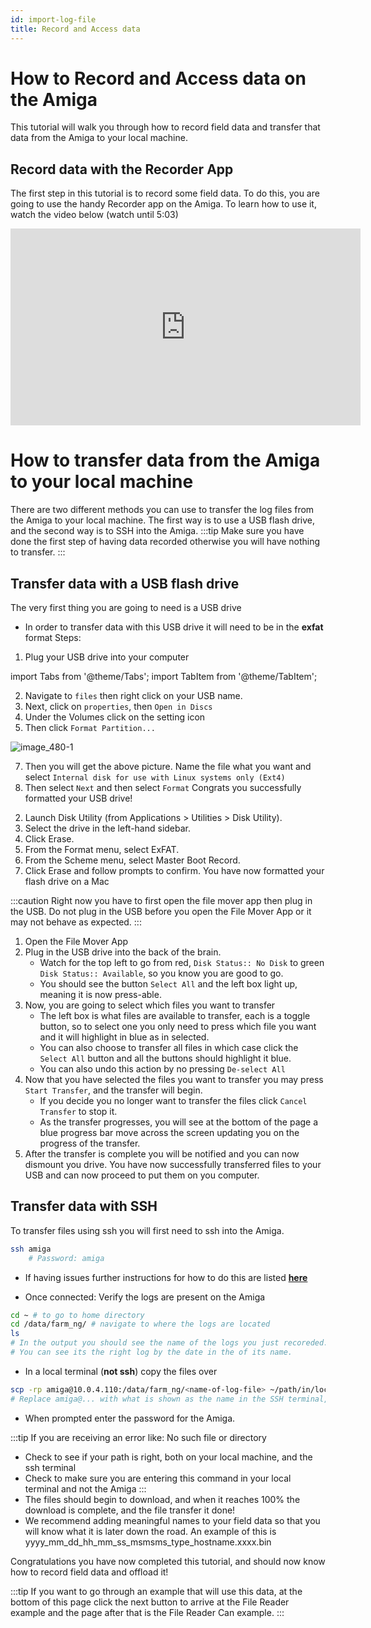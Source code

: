 ```yaml
---
id: import-log-file
title: Record and Access data
---
```


# How to Record and Access data on the Amiga
This tutorial will walk you through how to record field data and transfer that data from the Amiga to your local machine.
## Record data with the Recorder App
The first step in this tutorial is to record some field data. To do this, you are going to use the handy Recorder app on the Amiga. To learn how to use it, watch the video below (watch until 5:03)
<iframe width="560" height="315" src="https://www.youtube.com/embed/_p0I11p4QF4?start=169" title="YouTube video player" frameborder="0" allow="accelerometer; autoplay; clipboard-write; encrypted-media; gyroscope; picture-in-picture; web-share" allowfullscreen></iframe>

# How to transfer data from the Amiga to your local machine
There are two different methods you can use to transfer the log files from the Amiga to your local machine.
The first way is to use a USB flash drive, and the second way is to SSH into the Amiga.
:::tip
Make sure you have done the first step of having data recorded otherwise you will have nothing to transfer.
:::

## Transfer data with a USB flash drive
The very first thing you are going to need is a USB drive
- In order to transfer data with this USB drive it will need to be in the **exfat** format
Steps:
1. Plug your USB drive into your computer

import Tabs from '@theme/Tabs';
import TabItem from '@theme/TabItem';

<Tabs>
<TabItem value="linux" label="Linux" default>

2. Navigate to `files` then right click on your USB name.
3. Next, click on `properties`, then `Open in Discs`
4. Under the Volumes click on the setting icon
6. Then click `Format Partition...`

![image_480-1](https://user-images.githubusercontent.com/66448234/233509945-08e8ff77-83fc-4ef3-b51a-3cd39d6f8a17.png)

7. Then you will get the above picture. Name the file what you want and select
    `Internal disk for use with Linux systems only (Ext4)`
8. Then select `Next` and then select `Format`
Congrats you successfully formatted your USB drive!

</TabItem>
<TabItem value="macos" label="MacOs" default>

2. Launch Disk Utility (from Applications > Utilities > Disk Utility).
3. Select the drive in the left-hand sidebar.
4. Click Erase.
5. From the Format menu, select ExFAT.
6. From the Scheme menu, select Master Boot Record.
7. Click Erase and follow prompts to confirm.
You have now formatted your flash drive on a Mac

</TabItem>
</Tabs>


:::caution
Right now you have to first open the file mover app then plug in the USB. Do not plug in the USB before you open the File Mover App or it may not behave as expected.
:::

1. Open the File Mover App
2. Plug in the USB drive into the back of the brain.
    - Watch for the top left to go from red, `Disk Status:: No Disk` to green `Disk Status:: Available`, so you know you are good to go.
    - You should see the button `Select All` and the left box light up, meaning it is now press-able.
3. Now, you are going to select which files you want to transfer
    - The left box is what files are available to transfer, each is a toggle button, so to select one you only need to press which file you want and it will highlight in blue as in selected.
    - You can also choose to transfer all files in which case click the `Select All` button and all the buttons should highlight it blue.
    - You can also undo this action by no pressing `De-select All`
4. Now that you have selected the files you want to transfer you may press `Start Transfer`, and the transfer will begin.
    - If you decide you no longer want to transfer the files click `Cancel Transfer` to stop it.
    - As the transfer progresses, you will see at the bottom of the page a blue progress bar move across the screen updating you on the progress of the transfer.
5. After the transfer is complete you will be notified and you can now dismount you drive.
You have now successfully transferred files to your USB and can now proceed to put them on you computer.


## Transfer data with SSH
To transfer files using ssh you will first need to ssh into the Amiga.
```bash
ssh amiga
    # Password: amiga
```
- If having issues further instructions for how to do this are listed [**here**](/docs/brain/custom-applications.mdx#ssh-configuration)

- Once connected: Verify the logs are present on the Amiga
```bash
cd ~ # to go to home directory
cd /data/farm_ng/ # navigate to where the logs are located
ls
# In the output you should see the name of the logs you just recoreded.
# You can see its the right log by the date in the of its name.
```
- In a local terminal (**not ssh**) copy the files over
```bash
scp -rp amiga@10.0.4.110:/data/farm_ng/<name-of-log-file> ~/path/in/local/directory
# Replace amiga@... with what is shown as the name in the SSH terminal, and your Amiga's ip address
```
- When prompted enter the password for the Amiga.

:::tip
If you are receiving an error like: No such file or directory

- Check to see if your path is right, both on your local machine, and the ssh terminal
- Check to make sure you are entering this command in your local terminal and not the Amiga
:::
- The files should begin to download, and when it reaches 100% the download is complete, and the file transfer it done!
- We recommend adding meaningful names to your field data so that you will know what it is later down the road. An example of this is
yyyy_mm_dd_hh_mm_ss_msmsms_type_hostname.xxxx.bin

Congratulations you have now completed this tutorial, and should now know how to record field data and offload it!

:::tip
If you want to go through an example that will use this data, at the bottom of this page click the next button to arrive at
the File Reader example and the page after that is the File Reader Can example.
:::
